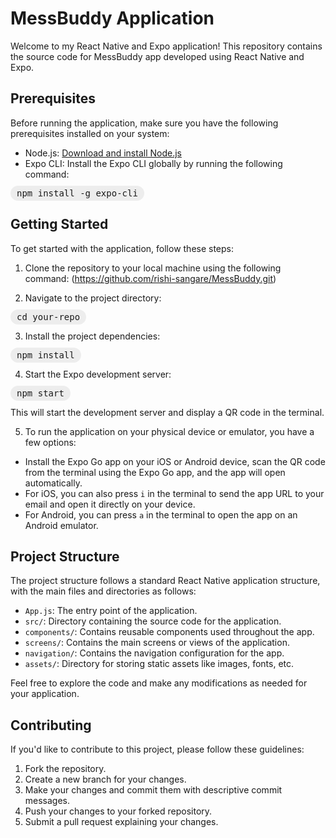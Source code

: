 # MessBuddy Application

Welcome to my React Native and Expo application! This repository contains the source code for MessBuddy app developed using React Native and Expo.

## Prerequisites

Before running the application, make sure you have the following prerequisites installed on your system:

- Node.js: [Download and install Node.js](https://nodejs.org)
- Expo CLI: Install the Expo CLI globally by running the following command:
<kbd style="border-radius: 9999px; padding: 4px 10px; background-color: #EDEDED; font-family: monospace;">
     npm install -g expo-cli
</kbd>


## Getting Started

To get started with the application, follow these steps:

1. Clone the repository to your local machine using the following command:
(https://github.com/rishi-sangare/MessBuddy.git)


2. Navigate to the project directory:
<kbd style="border-radius: 9999px; padding: 4px 10px; background-color: #EDEDED; font-family: monospace;">
     cd your-repo
</kbd>

3. Install the project dependencies:
<kbd style="border-radius: 9999px; padding: 4px 10px; background-color: #EDEDED; font-family: monospace;">
     npm install
</kbd>

4. Start the Expo development server:
<kbd style="border-radius: 9999px; padding: 4px 10px; background-color: #EDEDED; font-family: monospace;">
     npm start
</kbd>

This will start the development server and display a QR code in the terminal.

5. To run the application on your physical device or emulator, you have a few options:
- Install the Expo Go app on your iOS or Android device, scan the QR code from the terminal using the Expo Go app, and the app will open automatically.
- For iOS, you can also press `i` in the terminal to send the app URL to your email and open it directly on your device.
- For Android, you can press `a` in the terminal to open the app on an Android emulator.

## Project Structure

The project structure follows a standard React Native application structure, with the main files and directories as follows:

- `App.js`: The entry point of the application.
- `src/`: Directory containing the source code for the application.
- `components/`: Contains reusable components used throughout the app.
- `screens/`: Contains the main screens or views of the application.
- `navigation/`: Contains the navigation configuration for the app.
- `assets/`: Directory for storing static assets like images, fonts, etc.

Feel free to explore the code and make any modifications as needed for your application.

## Contributing

If you'd like to contribute to this project, please follow these guidelines:

1. Fork the repository.
2. Create a new branch for your changes.
3. Make your changes and commit them with descriptive commit messages.
4. Push your changes to your forked repository.
5. Submit a pull request explaining your changes.



